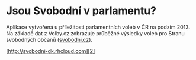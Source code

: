 # Jsou Svobodní v parlamentu?

Aplikace vytvořená u příležitosti parlamentních voleb v ČR na podzim 2013.
Na základě dat z Volby.cz zobrazuje průběžné výsledky voleb pro Stranu svobodných občanů ([svobodni.cz][1]).

[http://svobodni-dk.rhcloud.com][2]


  [1]: http://svobodni.cz
  [2]: http://svobodni-dk.rhcloud.com